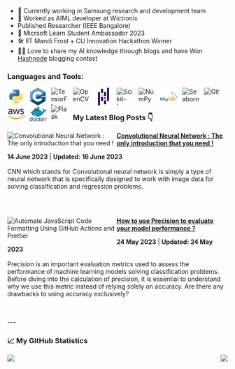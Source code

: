 

- 📃 Currently working in Samsung research and development team
- 🌟 Worked as AIML developer at Wictronix
- Published Researcher (IEEE Bangalore)
- 📸 Micrsoft Learn Student Ambassador 2023
- 🛠️ IIT Mandi Frost + CU Innovation Hackathon Winner
- ✍🏻 Love to share my AI knowledge through blogs and have Won <a href="http://eddiejaoude.io/newsletters">Hashnode</a> blogging contest

### Languages and Tools:
<img align="left" alt="Python" width="40" height="40" src="https://raw.githubusercontent.com/devicons/devicon/master/icons/python/python-original.svg" style="padding-right:10px;">
<img align="left" alt="C++" width="40" height="40" src="https://raw.githubusercontent.com/devicons/devicon/master/icons/cplusplus/cplusplus-original.svg" style="padding-right:10px;">
<img align="left" alt="TensorFlow" width="40" height="40" src="https://www.vectorlogo.zone/logos/tensorflow/tensorflow-icon.svg" style="padding-right:10px;">
<img align="left" alt="OpenCV" width="40" height="40" src="https://www.vectorlogo.zone/logos/opencv/opencv-icon.svg" style="padding-right:10px;">
<img align="left" alt="Pandas" width="40" height="40" src="https://raw.githubusercontent.com/devicons/devicon/2ae2a900d2f041da66e950e4d48052658d850630/icons/pandas/pandas-original.svg" style="padding-right:10px;">
<img align="left" alt="Scikit-learn" width="40" height="40" src="https://upload.wikimedia.org/wikipedia/commons/0/05/Scikit_learn_logo_small.svg" style="padding-right:10px;">
<img align="left" alt="NumPy" width="40" height="40" src="https://numpy.org/images/logos/numpy.svg" style="padding-right:10px;">
<img align="left" alt="MySQL" width="40" height="40" src="https://raw.githubusercontent.com/devicons/devicon/master/icons/mysql/mysql-original-wordmark.svg" style="padding-right:10px;">
<img align="left" alt="Seaborn" width="40" height="40" src="https://seaborn.pydata.org/_images/logo-mark-lightbg.svg" style="padding-right:10px;">
<img align="left" alt="Git" width="40" height="40" src="https://www.vectorlogo.zone/logos/git-scm/git-scm-icon.svg" style="padding-right:10px;">
<img align="left" alt="AWS" width="40" height="40" src="https://raw.githubusercontent.com/devicons/devicon/master/icons/amazonwebservices/amazonwebservices-original-wordmark.svg" style="padding-right:10px;">
<img align="left" alt="Docker" width="40" height="40" src="https://raw.githubusercontent.com/devicons/devicon/master/icons/docker/docker-original-wordmark.svg" style="padding-right:10px;">
<img align="left" alt="Flask" width="40" height="40" src="https://www.vectorlogo.zone/logos/pocoo_flask/pocoo_flask-icon.svg" style="padding-right:10px;">




<br />
<br />


### My Latest Blog Posts 👇
<!-- HASHNODE_BLOG:START -->
<p align="left">
<a href="https://medium.com/@Yurvaj/if-you-are-looking-for-some-resource-that-could-help-you-to-understand-the-way-cnn-works-in-a-9260aa845ccb" title="Convolutional Neural Network : The only introduction that you need !"><img src="https://miro.medium.com/v2/resize:fit:786/0*k1sJdYFVP3Vuv-oA" alt="Convolutional Neural Network : The only introduction that you need !" width="250px" align="left" /></a>
<a href="https://blog.pradumnasaraf.dev/6-must-know-docker-commands" title="Convolutional Neural Network : The only introduction that you need !"><strong>Convolutional Neural Network : The only introduction that you need !</strong></a>
<div><strong>14 June 2023</strong> | <strong>Updated: 16 June 2023</strong></div>
<br/> CNN which stands for Convolutional neural network is simply a type of neural network that is specifically designed to work with image data for solving classification and regression problems. </p> <br/> <br/>

<p align="left">
<a href="https://yuvraj01.hashnode.dev/how-to-use-precision-to-evaluate-your-model-performance" title="How to use Precision to evaluate your model performance ?"><img src="https://github.com/yuvraaj2002/yuvraaj2002/assets/123289647/2d77b23b-b684-45cd-80e8-9465693111c2" alt="Automate JavaScript Code Formatting Using GitHub Actions and Prettier" width="250px" align="left" /></a>
<a href="https://yuvraj01.hashnode.dev/how-to-use-precision-to-evaluate-your-model-performance" title="How to use Precision to evaluate your model performance ?"><strong>How to use Precision to evaluate your model performance ?</strong></a>
<div><strong>24 May 2023</strong> | <strong>Updated: 24 May 2023</strong></div>
<br/> Precision is an important evaluation metrics used to assess the performance of machine learning models solving classification problems. Before diving into the calculation of precision, it is essential to understand why we use this metric instead of relying solely on accuracy. Are there any drawbacks to using accuracy exclusively?</p> <br/> <br/>
<!-- HASHNODE_BLOG:END -->
---

### 📈 My GitHub Statistics
<div style="display: flex; justify-content: space-between;">
  <img src="https://streak-stats.demolab.com/?user=yuvraaj2002" />
  <img src="https://github-readme-stats.vercel.app/api?username=yuvraaj2002&show_icons=true&hide_border=false&title_color=ff652f&icon_color=FFE400&bg_color=09131B&text_color=ffffff&border_color=0c1a25" />
</div>

